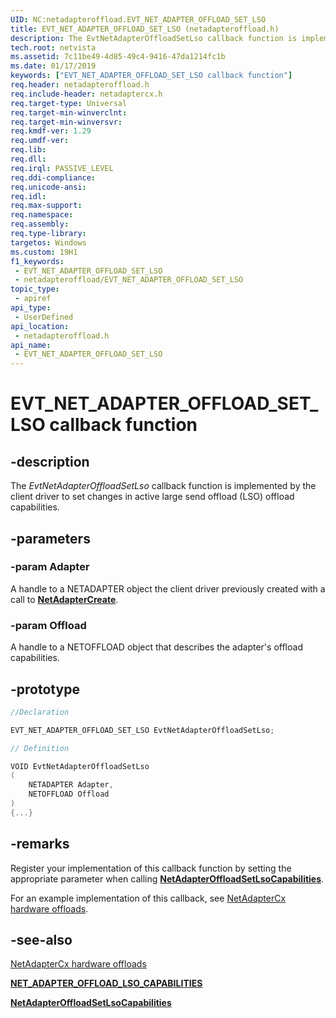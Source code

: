 ```yaml
---
UID: NC:netadapteroffload.EVT_NET_ADAPTER_OFFLOAD_SET_LSO
title: EVT_NET_ADAPTER_OFFLOAD_SET_LSO (netadapteroffload.h)
description: The EvtNetAdapterOffloadSetLso callback function is implemented by the client driver to set changes in large send offload (LSO) offload capabilities.
tech.root: netvista
ms.assetid: 7c11be49-4d85-49c4-9416-47da1214fc1b
ms.date: 01/17/2019
keywords: ["EVT_NET_ADAPTER_OFFLOAD_SET_LSO callback function"]
req.header: netadapteroffload.h
req.include-header: netadaptercx.h 
req.target-type: Universal
req.target-min-winverclnt: 
req.target-min-winversvr: 
req.kmdf-ver: 1.29
req.umdf-ver: 
req.lib: 
req.dll: 
req.irql: PASSIVE_LEVEL
req.ddi-compliance: 
req.unicode-ansi: 
req.idl: 
req.max-support: 
req.namespace: 
req.assembly: 
req.type-library: 
targetos: Windows
ms.custom: 19H1
f1_keywords:
 - EVT_NET_ADAPTER_OFFLOAD_SET_LSO
 - netadapteroffload/EVT_NET_ADAPTER_OFFLOAD_SET_LSO
topic_type:
 - apiref
api_type:
 - UserDefined
api_location:
 - netadapteroffload.h
api_name:
 - EVT_NET_ADAPTER_OFFLOAD_SET_LSO
---
```


# EVT_NET_ADAPTER_OFFLOAD_SET_LSO callback function


## -description

The *EvtNetAdapterOffloadSetLso* callback function is implemented by the client driver to set changes in active large send offload (LSO) offload capabilities.

## -parameters

### -param Adapter

A handle to a NETADAPTER object the client driver previously created with a call to [**NetAdapterCreate**](../netadapter/nf-netadapter-netadaptercreate.md).

### -param Offload 

A handle to a NETOFFLOAD object that describes the adapter's offload capabilities.

## -prototype

```C++
//Declaration

EVT_NET_ADAPTER_OFFLOAD_SET_LSO EvtNetAdapterOffloadSetLso; 

// Definition

VOID EvtNetAdapterOffloadSetLso 
(
	NETADAPTER Adapter,
	NETOFFLOAD Offload
)
{...}

```

## -remarks

Register your implementation of this callback function by setting the appropriate parameter when calling [**NetAdapterOffloadSetLsoCapabilities**](nf-netadapteroffload-netadapteroffloadsetlsocapabilities.md).

For an example implementation of this callback, see [NetAdapterCx hardware offloads](/windows-hardware/drivers/netcx/netadaptercx-hardware-offloads).

## -see-also

[NetAdapterCx hardware offloads](/windows-hardware/drivers/netcx/netadaptercx-hardware-offloads)

[**NET_ADAPTER_OFFLOAD_LSO_CAPABILITIES**](ns-netadapteroffload-_net_adapter_offload_lso_capabilities.md)

[**NetAdapterOffloadSetLsoCapabilities**](nf-netadapteroffload-netadapteroffloadsetlsocapabilities.md)